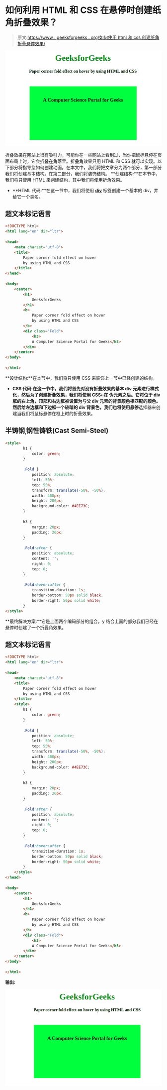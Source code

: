 # 如何利用 HTML 和 CSS 在悬停时创建纸角折叠效果？

> 原文:[https://www . geeksforgeeks . org/如何使用 html 和 css 创建纸角折叠悬停效果/](https://www.geeksforgeeks.org/how-to-create-paper-corner-fold-effect-on-hover-by-using-html-and-css/)

![](img/243ecd5e71ef08a8a123e5d9d6ceb6cd.png)

折叠效果在网站上很有吸引力，可能你在一些网站上看到过，当你把鼠标悬停在页面布局上时，它会折叠在角落里。折叠角效果只用 HTML 和 CSS 就可以实现。以下部分将指导您如何创建动画。在本文中，我们将把文章分为两个部分，第一部分我们将创建基本结构。在第二部分，我们将装饰结构。
**创建结构:**在本节中，我们将只使用 HTML 来创建结构，其中我们将使用折角效果。

*   **HTML 代码:**在这一节中，我们将使用 [**div**](https://www.geeksforgeeks.org/div-tag-html/) 标签创建一个基本的 div，并给它一个类名。

## 超文本标记语言

```html
<!DOCTYPE html>
<html lang="en" dir="ltr">

<head>
    <meta charset="utf-8">
    <title>
        Paper corner fold effect on hover
        by using HTML and CSS
    </title>
</head>

<body>
    <center>
        <h1>
            GeeksforGeeks
        </h1>
        <b>
            Paper corner fold effect on hover
            by using HTML and CSS
        </b>
        <div class="Fold">
            <h3>
            A Computer Science Portal for Geeks</h3>
        </div>
    </center>
</body>

</html>                   
```

**设计结构:**在本节中，我们将只使用 CSS 来装饰上一节中已经创建的结构。

*   **CSS 代码:**在这一节中，我们将首先对没有折叠效果的基本 div 元素进行样式化，然后为了创建折叠效果，我们将使用 [**CSS::在**](https://www.geeksforgeeks.org/css-after-selector/) 伪元素之后。它将位于 div 框的右上角，顶部和右边框被设置为与父 div 元素的背景颜色相匹配的颜色。然后给左边框和下边框一个较暗的 div 背景色，我们也将使用**悬停**选择器来创建当我们将鼠标悬停在框上时的折叠效果。

## 半铸钢ˌ钢性铸铁(Cast Semi-Steel)

```html
<style>
        h1 {
            color: green;
        }

        .Fold {
            position: absolute;
            left: 50%;
            top: 55%;
            transform: translate(-50%, -50%);
            width: 400px;
            height: 200px;
            background-color: #4EE73C;
        }

        h3 {
            margin: 20px;
            padding: 20px;
        }

        .Fold:after {
            position: absolute;
            content: '';
            right: 0;
            top: 0;
        }

        .Fold:hover:after {
            transition-duration: 1s;
            border-bottom: 50px solid black;
            border-right: 50px solid white;
        }
</style>
```

**最终解决方案:**它是上面两个编码部分的组合，y 结合上面的部分我们已经在悬停时创建了一个折叠角效果。

## 超文本标记语言

```html
<!DOCTYPE html>
<html lang="en" dir="ltr">

<head>
    <meta charset="utf-8">
    <title>
        Paper corner fold effect on hover
        by using HTML and CSS
    </title>
    <style>
        h1 {
            color: green;
        }

        .Fold {
            position: absolute;
            left: 50%;
            top: 55%;
            transform: translate(-50%, -50%);
            width: 400px;
            height: 200px;
            background-color: #4EE73C;
        }

        h3 {
            margin: 20px;
            padding: 20px;
        }

        .Fold:after {
            position: absolute;
            content: '';
            right: 0;
            top: 0;
        }

        .Fold:hover:after {
            transition-duration: 1s;
            border-bottom: 50px solid black;
            border-right: 50px solid white;
        }
    </style>
</head>

<body>
    <center>
        <h1>
            GeeksforGeeks
        </h1>
        <b>
            Paper corner fold effect on hover
            by using HTML and CSS
        </b>
        <div class="Fold">
            <h3>
            A Computer Science Portal for Geeks</h3>
        </div>
    </center>
</body>

</html>
```

**输出:**

![](img/5e6b50957fdda86350715f27b892a71d.png)